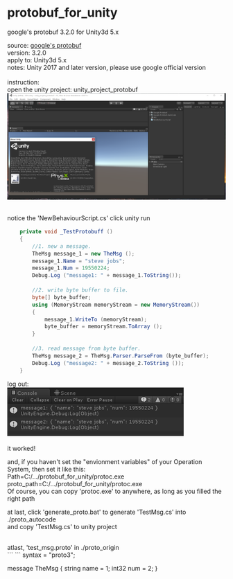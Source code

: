 # protobuf_for_unity
google's protobuf 3.2.0 for Unity3d 5.x

source:
[google's protobuf](https://github.com/google/protobuf/tree/master/csharp)<br>
version: 3.2.0<br>
apply to: Unity3d 5.x<br>
notes: Unity 2017 and later version, please use google official version<br>
<br>
instruction:<br>
open the unity project: unity_project_protobuf<br>
![](https://raw.githubusercontent.com/windpersuer/protobuf_for_unity/master/doc/Project.png)<br><br>

notice the 'NewBehaviourScript.cs' click unity run<br>
```C#
    private void _TestProtobuff ()
    {
        //1. new a message.
        TheMsg message_1 = new TheMsg ();
        message_1.Name = "steve jobs";
        message_1.Num = 19550224;
        Debug.Log ("message1: " + message_1.ToString());

        //2. write byte buffer to file.
        byte[] byte_buffer;
        using (MemoryStream memoryStream = new MemoryStream())
        {
            message_1.WriteTo (memoryStream);
            byte_buffer = memoryStream.ToArray ();
        }

        //3. read message from byte buffer.
        TheMsg message_2 = TheMsg.Parser.ParseFrom (byte_buffer);
        Debug.Log ("message2: " + message_2.ToString ());
    }
```
log out: <br>
![](https://github.com/windpersuer/protobuf_for_unity/blob/master/doc/Log.png)<br><br>
it worked! <br>


and, if you haven't set the "envionment variables" of your Operation System, then set it like this: <br>
Path=C:/.../protobuf_for_unity/protoc.exe<br>
proto_path=C:/.../protobuf_for_unity/protoc.exe<br>
Of course, you can copy 'protoc.exe' to anywhere, as long as you filled the right path<br>

at last,  click 'generate_proto.bat' to generate 'TestMsg.cs' into ./proto_autocode<br>
and copy 'TestMsg.cs' to unity project<br>

<br>
atlast, 'test_msg.proto' in ./proto_origin<br>
```
```
syntax = "proto3";

message TheMsg {
  string name = 1;
  int32 num = 2;
}
```
